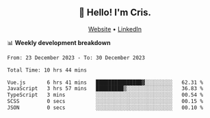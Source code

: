 
<h2 align="center">👋 Hello! I'm Cris.</h2>
<p align="center">
  <a href="https://www.criscunas.dev">Website</a> •
  <a href="https://www.linkedin.com/in/cristophercunas/">LinkedIn</a> 
</p>


📊 **Weekly development breakdown**
<!--START_SECTION:waka-->

```txt
From: 23 December 2023 - To: 30 December 2023

Total Time: 10 hrs 44 mins

Vue.js       6 hrs 41 mins   ███████████████▓░░░░░░░░░   62.31 %
JavaScript   3 hrs 57 mins   █████████▒░░░░░░░░░░░░░░░   36.83 %
TypeScript   3 mins          ░░░░░░░░░░░░░░░░░░░░░░░░░   00.54 %
SCSS         0 secs          ░░░░░░░░░░░░░░░░░░░░░░░░░   00.15 %
JSON         0 secs          ░░░░░░░░░░░░░░░░░░░░░░░░░   00.10 %
```

<!--END_SECTION:waka-->
